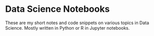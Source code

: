 # Data Science Notebooks
These are my short notes and code snippets on various topics in Data Science.  Mostly written in Python or R in Jupyter notebooks.   
